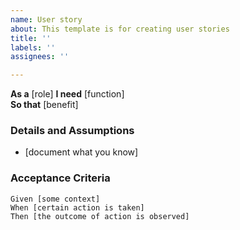 ```yaml
---
name: User story
about: This template is for creating user stories
title: ''
labels: ''
assignees: ''

---
```


**As a** [role]
 **I need** [function]  
 **So that** [benefit]  
   
 ### Details and Assumptions
 * [document what you know]
   
 ### Acceptance Criteria  
   
 ```gherkin
 Given [some context]
 When [certain action is taken]
 Then [the outcome of action is observed]
 ```
